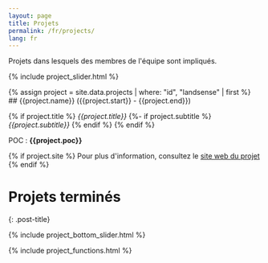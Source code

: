 ```yaml
---
layout: page
title: Projets
permalink: /fr/projects/
lang: fr
---
```

Projets dans lesquels des membres de l'équipe sont impliqués.

{% include project_slider.html %}

<div markdown="1" style="display: block;" id="landsense" class="project">
{% assign project = site.data.projects | where: "id", "landsense" | first %}
## {{project.name}} ({{project.start}} - {{project.end}})

{% if project.title %}
  *{{project.title}}*
  {%- if project.subtitle %}
  <br>*{{project.subtitle}}*
  {% endif %}
{% endif %}

POC : **{{project.poc}}**

{% if project.site %}
  Pour plus d'information, consultez le [site web du projet]({{project.site}})
{% endif %}

</div>

<div markdown="1" style="display: none;" id="urclim" class="project">
{% assign project = site.data.projects | where: "id", "urclim" | first %}

## {{project.name}} ({{project.start}} - {{project.end}})

{% if project.title %}
  *{{project.title}}*
  {% if project.subtitle %}
  *{{project.subtitle}}*
  {% endif %}
{% endif %}

POC : **{{project.poc}}**

{% if project.site %}
  Pour plus d'information, consultez le [site web du projet]({{project.site}})
{% endif %}

</div>

<div markdown="1" style="display: none;" id="soduco" class="project">
{% assign project = site.data.projects | where: "id", "soduco" | first %}
## {{project.name}} ({{project.start}} - {{project.end}})

{% if project.title %}
  *{{project.title}}*
  {%- if project.subtitle %}
  <br>*{{project.subtitle}}*
  {% endif %}
{% endif %}

POC : **{{project.poc}}**

{% if project.site %}
  Pour plus d'information, consultez le [site web du projet]({{project.site}})
{% endif %}

</div>

<div markdown="1" style="display: none;" id="maestria" class="project">
{% assign project = site.data.projects | where: "id", "maestria" | first %}

## {{project.name}} ({{project.start}} - {{project.end}})

{% if project.title %}
  *{{project.title}}*
  {%- if project.subtitle %}
  <br>*{{project.subtitle}}*
  {% endif %}
{% endif %}

POC : **{{project.poc}}**

{% if project.site %}
  Pour plus d'information, consultez le [site web du projet]({{project.site}})
{% endif %}

</div>

<div markdown="1" style="display: none;" id="hiatus" class="project">
{% assign project = site.data.projects | where: "id", "hiatus" | first %}

## {{project.name}} ({{project.start}} - {{project.end}})

{% if project.title %}
  *{{project.title}}*
  {% if project.subtitle %}
  *{{project.subtitle}}*
  {% endif %}
{% endif %}

POC : **{{project.poc}}**

{% if project.site %}
  Pour plus d'information, consultez le [site web du projet]({{project.site}})
{% endif %}

</div>

<div markdown="1" style="display: none;" id="ready3d" class="project">
{% assign project = site.data.projects | where: "id", "ready3d" | first %}

## {{project.name}} ({{project.start}} - {{project.end}})

{% if project.title %}
  *{{project.title}}*
  {% if project.subtitle %}
  *{{project.subtitle}}*
  {% endif %}
{% endif %}

POC : **{{project.poc}}**

{% if project.site %}
  Pour plus d'information, consultez le [site web du projet]({{project.site}})
{% endif %}

</div>

<div markdown="1" style="display: none;" id="tosca" class="project">
{% assign project = site.data.projects | where: "id", "tosca" | first %}

## {{project.name}} ({{project.start}} - {{project.end}})
{% if project.title %}
  *{{project.title}}*
  {% if project.subtitle %}
  *{{project.subtitle}}*
  {% endif %}
{% endif %}

POC : **{{project.poc}}**

{% if project.site %}
  Pour plus d'information, consultez le [site web du projet]({{project.site}})
{% endif %}

</div>

<div markdown="1" style="display: none;" id="plu2plus" class="project">
{% assign project = site.data.projects | where: "id", "plu2plus" | first %}

## {{project.name}} ({{project.start}} - {{project.end}})
{% if project.title %}
  *{{project.title}}*
  {% if project.subtitle %}
  *{{project.subtitle}}*
  {% endif %}
{% endif %}

POC : **{{project.poc}}**

{% if project.site %}
  Pour plus d'information, consultez le [site web du projet]({{project.site}})
{% endif %}

</div>

# Projets terminés
{: .post-title}

{% include project_bottom_slider.html %}

{% include project_functions.html %}
